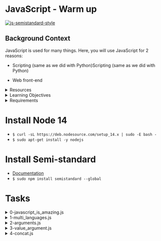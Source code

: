 # JavaScript - Warm up


[![js-semistandard-style](https://img.shields.io/badge/code%20style-semistandard-brightgreen.svg)](https://github.com/standard/semistandard)

## Background Context
JavaScript is used for many things. Here, you will use JavaScript for 2 reasons:

- Scripting (same as we did with Python)Scripting (same as we did with Python)

- Web front-end

<details><summary>Resources</summary>
<p> 

* [Writing JavaScript Code](https://developer.mozilla.org/en-US/docs/Learn/Getting_started_with_the_web/JavaScript_basics)

* [Variables](https://developer.mozilla.org/en-US/docs/Learn/JavaScript/First_steps/Variables)

* [Data Types](https://developer.mozilla.org/en-US/docs/Learn/JavaScript/First_steps/Variables)

* [Operators](https://developer.mozilla.org/en-US/docs/Learn/JavaScript/First_steps/Variables)

* [Operator Precedence](https://developer.mozilla.org/en-US/docs/Web/JavaScript/Reference/Operators/Operator_Precedence)

* [Controlling Flow and error handling](https://developer.mozilla.org/en-US/docs/Web/JavaScript/Guide/Control_flow_and_error_handling)

* [Functions](https://developer.mozilla.org/en-US/docs/Learn/JavaScript/Building_blocks/Functions)

* [Objectives and Arrays](https://developer.mozilla.org/en-US/docs/Learn/JavaScript/Objects)

* [Intrinsic Objects](https://developer.mozilla.org/en-US/docs/Learn/JavaScript/Objects)

* [Module Patterns](https://darrenderidder.github.io/talks/ModulePatterns/#/)

* [var, let and constant](https://www.youtube.com/watch?v=sjyJBL5fkp8)

* [JavaScript Tutorial](https://www.youtube.com/watch?v=vZBCTc9zHtI)

* [Modern Js](https://github.com/mbeaudru/modern-js-cheatsheet)

</p>
</details>

<details><summary>Learning Objectives</summary>
<p>

* Why JavaScript programming is amazing

* How to run a JavaScript script 

* How to create variables and constants

* What are differences between `var`, `const` and `let`

* What are all the data types available in JavaScript

* How to use the `if`, `if ... else` statements

*  How to use comments

* How to affect values to variables

* How to use `while` and `for` loops

* How to use `break` and `continue` statements

* What is a function and how do you use functions

* What does a function that does not use any `return` statement return

* Scope of variables

*  What are the arithmetic operators and how to use them
How to manipulate dictionary

* vascript-warm_up0x12-javascript-warm_up How to import a file

</p>

</details>

<details><summary>Requirements</summary>
<p>


* Allowed editors: `vi`, `vim`, `emacs`

* All your files will be interpreted on Ubuntu 20.04 LTS using `node` (version 14.x)

* All your files should end with a new line

* The first line of all your files should be exactly  `#!/usr/bin/node`

* A `README.md` file, at the root of the folder of the project, is mandatory
 Your code should be  `semistandard` compliant (version 16.x.x). [Rules of Standard ](https://alx-intranet.hbtn.io/rltoken/1T1yg1vOAChRN20Yyz8crw) + [semicolons on top](https://alx-intranet.hbtn.io/rltoken/35q5Pc6A6KWPyd3kGeRQFg). Also as reference: [AirBNB style](https://github.com/airbnb/javascript)

* All your files must be executable

* The length of your files will be tested using  `wc`

</p>
</details>

# Install Node 14
- `$ curl -sL https://deb.nodesource.com/setup_14.x | sudo -E bash -`
- `$ sudo apt-get install -y nodejs`

# Install Semi-standard
- [Documentation](https://github.com/standard/semistandard)
- `$ sudo npm install semistandard --global`


# Tasks
<details><summary>0-javascript_is_amazing.js</summary>
<p>
Write a script that prints “JavaScript is amazing”:

* You must create a constant variable called  `myVar`  with the value “JavaScript is amazing

* You must use  `console.log(...)`  to print all output

* You are not allowed to use `var`
</p>
</details>

<details><summary>1-multi_languages.js</summary>
<p>

Write a script that prints 3 lines:

* The first line: “C is fun”

* The second line: “Python is cool”

* The third line: “JavaScript is amazing”

* You must use  `console.log(...)`  to print all output

* You are not allowed to use  `var`

</p>
</details>

<details><summary>2-arguments.js</summary>
<p>

Write a script that prints a message depending of the number of arguments passed:

* If no arguments are passed to the script, print “No argument”

* If only one argument is passed to the script, print “Argument found”

* Otherwise, print “Arguments found”

* You must use `console.log(...)` to print all output

* You are not allowed to use `var`

Reference: [process.argv](https://nodejs.org/api/process.html#process_process_argv)

</p>
</details>

<details><summary>3-value_argument.js</summary>
<p>

Write a script that prints the first argument passed to it:

* If no arguments are passed to the script, print “No argument”

* You must use `console.log(...)` to print all output

* You are not allowed to use `var`

* You are not allowed to use `length`

</p>
</details>

<details><summary>4-concat.js</summary>
<p>

Write a script that prints two arguments passed to it, in the following format: “ is ”

* You must use `console.log(...)` to print all output

* You are not allowed to use `var`

</p>
</details>
